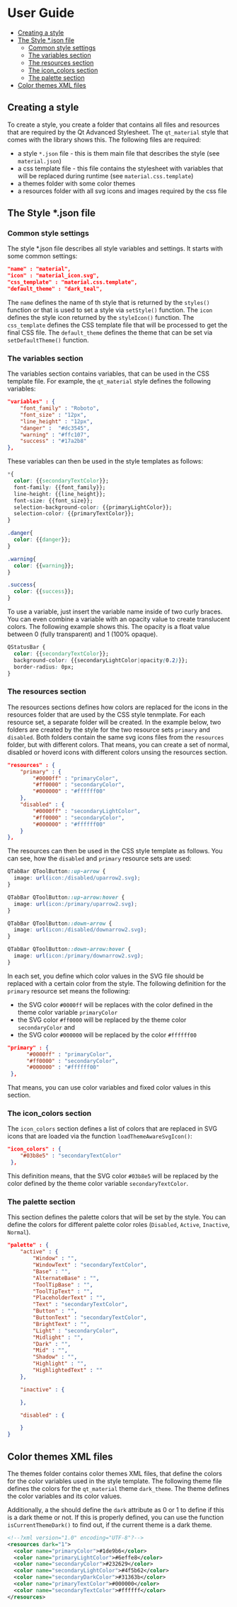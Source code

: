 # User Guide

- [Creating a style](#creating-a-style)
- [The Style \*.json file](#the-style-json-file)
  - [Common style settings](#common-style-settings)
  - [The variables section](#the-variables-section)
  - [The resources section](#the-resources-section)
  - [The icon\_colors section](#the-icon_colors-section)
  - [The palette section](#the-palette-section)
- [Color themes XML files](#color-themes-xml-files)

## Creating a style

To create a style, you create a folder that contains all files and resources
that are required by the Qt Advanced Stylesheet. The `qt_material` style that
comes with the library shows this. The following files are required:

- a style `*.json` file - this is them main file that describes the style (see `material.json`)
- a css template file - this file contains the stylesheet with variables that
  will be replaced during runtime (see `material.css.template`)
- a themes folder with some color themes
- a resources folder with all svg icons and images required by the css file

## The Style *.json file

### Common style settings

The style *.json file describes all style variables and settings. It starts with
some common settings:

```json
"name" : "material",
"icon" : "material_icon.svg",
"css_template" : "material.css.template",
"default_theme" : "dark_teal",
```

The `name` defines the name of th style that is returned by the `styles()`
function or that is used to set a style via `setStyle()` function. The `icon`
defines the style icon returned by the `styleIcon()` function. The `css_template`
defines the CSS template file that will be processed to get the final CSS file.
The `default_theme` defines the theme that can be set via `setDefaultTheme()`
function.

### The variables section

The variables section contains variables, that can be used in the CSS template
file. For example, the `qt_material` style defines the following variables:

```json
"variables" : {
    "font_family" : "Roboto",
    "font_size" : "12px",
    "line_height" : "12px",
    "danger" :  "#dc3545",
    "warning" : "#ffc107",
    "success" : "#17a2b8"
},
```

These variables can then be used in the style templates as follows:

```css
*{
  color: {{secondaryTextColor}};
  font-family: {{font_family}};
  line-height: {{line_height}};
  font-size: {{font_size}};
  selection-background-color: {{primaryLightColor}};
  selection-color: {{primaryTextColor}};
}

.danger{
  color: {{danger}};
}

.warning{
  color: {{warning}};
}

.success{
  color: {{success}};
}
```

To use a variable, just insert the variable name inside of two curly braces.
You can even combine a variable with an opacity value to create translucent
colors. The following example shows this. The opacity is a float value between
0 (fully transparent) and 1 (100% opaque).

```css
QStatusBar {
  color: {{secondaryTextColor}};
  background-color: {{secondaryLightColor|opacity(0.2)}};
  border-radius: 0px;
}
```

### The resources section

The resources sections defines how colors are replaced for the icons in the
resources folder that are used by the CSS style tenmplate. For each resource
set, a separate folder will be created. In the example below, two folders
are created by the style for the two resource sets `primary` and `disabled`. Both
folders contain the same svg icons files from the `resources` folder, but with
different colors. That means, you can create a set of normal, disabled or hoverd
icons with different colors unsing the resources section.

```json
"resources" : {
    "primary" : {
        "#0000ff" : "primaryColor",
        "#ff0000" : "secondaryColor",
        "#000000" : "#ffffff00"
    },
    "disabled" : {
        "#0000ff" : "secondaryLightColor",
        "#ff0000" : "secondaryColor",
        "#000000" : "#ffffff00"
    }
},
```

The resources can then be used in the CSS style template as follows. You can see,
how the `disabled` and `primary` resource sets are used:

```css
QTabBar QToolButton::up-arrow {
  image: url(icon:/disabled/uparrow2.svg);
}

QTabBar QToolButton::up-arrow:hover {
  image: url(icon:/primary/uparrow2.svg);
}

QTabBar QToolButton::down-arrow {
  image: url(icon:/disabled/downarrow2.svg);
}

QTabBar QToolButton::down-arrow:hover {
  image: url(icon:/primary/downarrow2.svg);
}
```

In each set, you define which color values in the SVG file should be replaced
with a certain color from the style. The following definition for the `primary`
resource set means the following:

- the SVG color `#0000ff` will be replaces with the color defined in the theme 
  color variable `primaryColor`
- the SVG color `#ff0000` will be replaced by the theme color `secondaryColor` and
- the SVG color `#000000` will be replaced by the color `#ffffff00`

```json
"primary" : {
      "#0000ff" : "primaryColor",
      "#ff0000" : "secondaryColor",
      "#000000" : "#ffffff00"
 },
```

That means, you can use color variables and fixed color values in this section.

### The icon_colors section

The `icon_colors` section defines a list of colors that are replaced in SVG
icons that are loaded via the function `loadThemeAwareSvgIcon()`:

```json
"icon_colors" : {
    "#03b8e5" : "secondaryTextColor"
 },  
```

This definition means, that the SVG color `#03b8e5` will be replaced by the
color defined by the theme color variable `secondaryTextColor`.

### The palette section

This section defines the palette colors that will be set by the style. You can
define the colors for different palette color roles (`Disabled`, `Active`, `Inactive`,
`Normal`).

```json
"palette" : {
    "active" : {
        "Window" : "",
        "WindowText" : "secondaryTextColor",
        "Base" : "",
        "AlternateBase" : "",
        "ToolTipBase" : "",
        "ToolTipText" : "",
        "PlaceholderText" : "",
        "Text" : "secondaryTextColor",
        "Button" : "",
        "ButtonText" : "secondaryTextColor",
        "BrightText" : "",
        "Light" : "secondaryColor",
        "Midlight" : "",
        "Dark" : "",
        "Mid" : "",
        "Shadow" : "",
        "Highlight" : "",
        "HighlightedText" : ""
    },

    "inactive" : {

    },

    "disabled" : {

    }
}
```

## Color themes XML files

The themes folder contains color themes XML files, that define the colors for
the color variables used in the style template. The following theme file defines
the colors for the `qt_material` theme `dark_theme`. The theme defines the
color variables and its color values.

Additionally, a the should define the `dark` attribute as 0 or 1 to define
if this is a dark theme or not. If this is properly defined, you can use
the function `isCurrentThemeDark()` to find out, if the current theme is
a dark theme.

```xml
<!--?xml version="1.0" encoding="UTF-8"?-->
<resources dark="1">
  <color name="primaryColor">#1de9b6</color>
  <color name="primaryLightColor">#6effe8</color>
  <color name="secondaryColor">#232629</color>
  <color name="secondaryLightColor">#4f5b62</color>
  <color name="secondaryDarkColor">#31363b</color>
  <color name="primaryTextColor">#000000</color>
  <color name="secondaryTextColor">#ffffff</color>
</resources>
```
